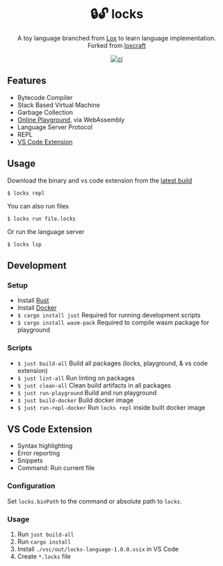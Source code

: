 <!-- markdownlint-configure-file {
  "MD033": false,
  "MD041": false
} -->

<div align="center">

# 🔒🔓 locks

A toy language branched from [Lox](https://www.craftinginterpreters.com/) to learn language implementation. Forked from [loxcraft](https://github.com/ajeetdsouza/loxcraft)

[![ci](https://github.com/kyleect/locks/actions/workflows/ci.yml/badge.svg)](https://github.com/kyleect/locks/actions/workflows/ci.yml)

</div>

## Features

- Bytecode Compiler
- Stack Based Virtual Machine
- Garbage Collection
- [Online Playground](https://kyleect.github.io/locks/), via WebAssembly
- Language Server Protocol
- REPL
- [VS Code Extension](#vs-code-extension)

## Usage

Download the binary and vs code extension from the [latest build](https://github.com/kyleect/locks/actions/workflows/ci.yml)

```shell
$ locks repl
```

You can also run files

```shell
$ locks run file.locks
```

Or run the language server

```shell
$ locks lsp
```

## Development

### Setup

- Install [Rust](https://www.rust-lang.org/tools/install)
- Install [Docker](https://www.docker.com/)
- `$ cargo install just` Required for running development scripts
- `$ cargo install wasm-pack` Required to compile wasm package for playground

### Scripts

- `$ just build-all` Build all packages (locks, playground, & vs code extension)
- `$ just lint-all` Run linting on packages
- `$ just clean-all` Clean build artifacts in all packages
- `$ just run-playground` Build and run playground
- `$ just build-docker` Build docker image
- `$ just run-repl-docker` Run `locks repl` inside built docker image

## VS Code Extension

- Syntax highlighting
- Error reporting
- Snippets
- Command: Run current file

### Configuration

Set `locks.binPath` to the command or absolute path to `locks`.

### Usage

1. Run `just build-all`
2. Run `cargo install`
3. Install `./vsc/out/locks-language-1.0.0.vsix` in VS Code
4. Create `*.locks` file
